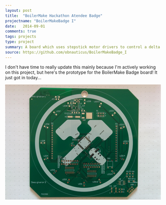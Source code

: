 ```yaml
---
layout: post
title:  "BoilerMake Hackathon Atendee Badge"
projectname: "BoilerMakeBadge I"
date:   2014-09-01
comments: true
tags: projects
type: project
summary: A board which uses stepstick motor drivers to control a delta robot.
source: https://github.com/obnauticus/BoilerMakeBadge_I
---
```


I don't have time to really update this mainly because I'm actively working on this project, but here's the prototype for the BoilerMake Badge board! It just got in today...

<img src="assets/images/boilerbadgeprototype.jpeg">